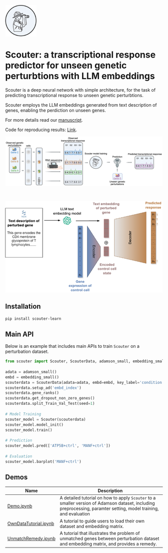 <p align="left">
  <img src="https://github.com/PancakeZoy/scouter/blob/master/img/ScouterLogo.png?raw=true" width="100" title="logo">
</p>

# Scouter: a transcriptional response predictor for unseen genetic perturbtions with LLM embeddings

Scouter is a deep neural network with simple architecture, for the task of predicting transcriptional response to unseen genetic perturbtions.

Scouter employs the LLM embeddings generated from text description of genes, enabling the perdiction on unseen genes.

For more details read our [manuscript]().

Code for reproducing results: [Link](https://github.com/PancakeZoy/scouter_misc).

<p align="center">
  <img src="https://github.com/PancakeZoy/scouter/blob/master/img/workflow_horizontal.png?raw=true" width="750" title="logo">
</p>
<br>
<p align="center">
  <img src="https://github.com/PancakeZoy/scouter/blob/master/img/scouter_horizontal.png?raw=true" width="750" title="logo">
</p>

## Installation
`pip install scouter-learn`

## Main API
Below is an example that includes main APIs to train `Scouter` on a perturbation dataset. 

```python
from scouter import Scouter, ScouterData, adamson_small, embedding_small

adata = adamson_small()
embd = embedding_small()
scouterdata = ScouterData(adata=adata, embd=embd, key_label='condition', key_var_genename='gene_name')
scouterdata.setup_ad('embd_index')
scouterdata.gene_ranks()
scouterdata.get_dropout_non_zero_genes()
scouterdata.split_Train_Val_Test(seed=1)

# Model Training
scouter_model = Scouter(scouterdata)
scouter_model.model_init()
scouter_model.train()

# Prediction
scouter_model.pred(['ATP5B+ctrl', 'MANF+ctrl'])

# Evaluation
scouter_model.barplot('MANF+ctrl')
```

## Demos

| Name | Description |
|-----------------|-------------|
| [Demo.ipynb](demo/Demo.ipynb) | A detailed tutorial on how to apply `Scouter` to a smaller version of Adamson dataset, including preprocessing, paramter setting, model training, and evaluation|
| [OwnDataTutorial.ipynb](demo/OwnDataTutorial.ipynb)| A tutorial to guide users to load their own dataset and embedding matrix.
| [UnmatchRemedy.ipynb](demo/UnmatchRemedy.ipynb) | A tutorial that illustrates the problem of unmatched genes between perturbation dataset and embedding matrix, and provides a remedy.|